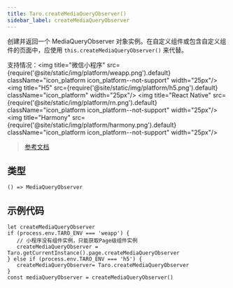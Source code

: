 ```yaml
---
title: Taro.createMediaQueryObserver()
sidebar_label: createMediaQueryObserver
---
```


创建并返回一个 MediaQueryObserver 对象实例。在自定义组件或包含自定义组件的页面中，应使用 `this.createMediaQueryObserver()` 来代替。

支持情况：<img title="微信小程序" src={require('@site/static/img/platform/weapp.png').default} className="icon_platform icon_platform--not-support" width="25px"/> <img title="H5" src={require('@site/static/img/platform/h5.png').default} className="icon_platform" width="25px"/> <img title="React Native" src={require('@site/static/img/platform/rn.png').default} className="icon_platform icon_platform--not-support" width="25px"/> <img title="Harmony" src={require('@site/static/img/platform/harmony.png').default} className="icon_platform icon_platform--not-support" width="25px"/>

> [参考文档](https://developers.weixin.qq.com/miniprogram/dev/framework/view/resizable.html#Media%20Query)

## 类型

```tsx
() => MediaQueryObserver
```

## 示例代码

```tsx
let createMediaQueryObserver
if (process.env.TARO_ENV === 'weapp') {
   // 小程序没有组件实例，只能获取Page级组件实例
   createMediaQueryObserver = Taro.getCurrentInstance().page.createMediaQueryObserver
} else if (process.env.TARO_ENV === 'h5') {
   createMediaQueryObserver= Taro.createMediaQueryObserver
}
const mediaQueryObserver = createMediaQueryObserver()
```
